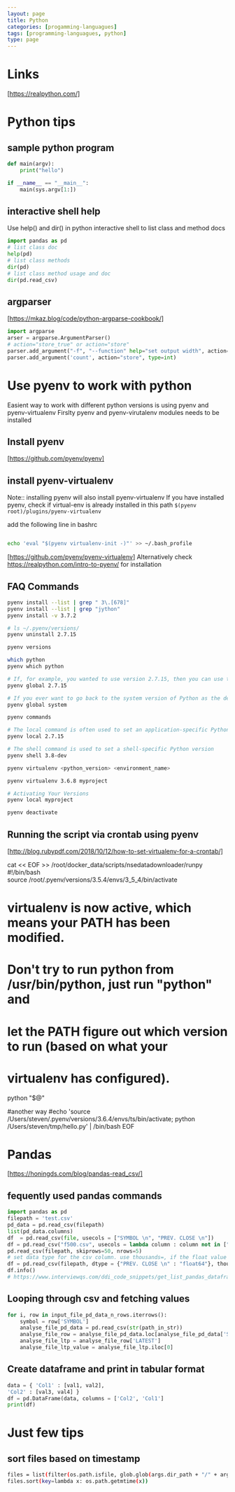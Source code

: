 ```yaml
---
layout: page
title: Python
categories: [progamming-languagues]
tags: [programming-languagues, python]
type: page
---
```


# Links
[https://realpython.com/]

# Python tips

## sample python program
```python
def main(argv):
    print("hello")

if __name__ == "__main__":
    main(sys.argv[1:])
```

## interactive shell help
Use help() and dir() in python interactive shell to list class and method docs

```python
import pandas as pd
# list class doc
help(pd)
# list class methods
dir(pd)
# list class method usage and doc
dir(pd.read_csv)
```

## argparser
[https://mkaz.blog/code/python-argparse-cookbook/]

```python
import argparse
arser = argparse.ArgumentParser()
# action="store_true" or action="store"
parser.add_argument("-f", "--function" help="set output width", action="store", dest="function_name", default=???, type=??)
parser.add_argument('count', action="store", type=int)
```

# Use pyenv to work with python

Easient way to work with different python versions is using pyenv and pyenv-virtualenv
Firslty pyenv and pyenv-virutalenv modules needs to be installed 

## Install pyenv
[https://github.com/pyenv/pyenv]
## install pyenv-virtualenv

Note:: installing pyenv will also install pyenv-virtualenv
If you have installed pyenv, check if virtual-env is already installed in 
this path ```$(pyenv root)/plugins/pyenv-virtualenv```

add the following line in bashrc 
```bash

echo 'eval "$(pyenv virtualenv-init -)"' >> ~/.bash_profile
```
[https://github.com/pyenv/pyenv-virtualenv]
Alternatively check https://realpython.com/intro-to-pyenv/ for installation
## FAQ Commands
```bash
pyenv install --list | grep " 3\.[678]"
pyenv install --list | grep "jython"
pyenv install -v 3.7.2

# ls ~/.pyenv/versions/
pyenv uninstall 2.7.15

pyenv versions

which python
pyenv which python

# If, for example, you wanted to use version 2.7.15, then you can use the global command
pyenv global 2.7.15

# If you ever want to go back to the system version of Python as the default, you can run this:
pyenv global system

pyenv commands

# The local command is often used to set an application-specific Python version
pyenv local 2.7.15

# The shell command is used to set a shell-specific Python version
pyenv shell 3.8-dev
```

```bash
pyenv virtualenv <python_version> <environment_name>

pyenv virtualenv 3.6.8 myproject

# Activating Your Versions
pyenv local myproject

pyenv deactivate
```

## Running the script via crontab using pyenv

[http://blog.rubypdf.com/2018/10/12/how-to-set-virtualenv-for-a-crontab/]

cat << EOF >> /root/docker_data/scripts/nsedatadownloader/runpy
#!/bin/bash    
source /root/.pyenv/versions/3.5.4/envs/3_5_4/bin/activate

# virtualenv is now active, which means your PATH has been modified.
# Don't try to run python from /usr/bin/python, just run "python" and
# let the PATH figure out which version to run (based on what your
# virtualenv has configured).

python "$@"

#another way
#echo 'source /Users/steven/.pyenv/versions/3.6.4/envs/ts/bin/activate; python /Users/steven/tmp/hello.py' | /bin/bash
EOF


# Pandas

[https://honingds.com/blog/pandas-read_csv/]
## fequently used pandas commands
```python
import pandas as pd
filepath = 'test.csv'
pd_data = pd.read_csv(filepath)
list(pd_data.columns)
df  = pd.read_csv(file, usecols = ["SYMBOL \n", "PREV. CLOSE \n"])
df = pd.read_csv("f500.csv", usecols = lambda column : column not in ["company" , "rank", "revenues"])
pd.read_csv(filepath, skiprows=50, nrows=5)
# set data type for the csv column. use thousands=, if the float value has thousand separator
df = pd.read_csv(filepath, dtype = {"PREV. CLOSE \n" : "float64"}, thousands=',')
df.info()
# https://www.interviewqs.com/ddi_code_snippets/get_list_pandas_dataframe
```

## Looping through csv and fetching values
```python
for i, row in input_file_pd_data_n_rows.iterrows():
    symbol = row['SYMBOL']
    analyse_file_pd_data = pd.read_csv(str(path_in_str))
    analyse_file_row = analyse_file_pd_data.loc[analyse_file_pd_data['SYMBOL'] == symbol ]
    analyse_file_ltp = analyse_file_row['LATEST']
    analyse_file_ltp_value = analyse_file_ltp.iloc[0]
```

## Create dataframe and print in tabular format
```python
data = { 'Col1' : [val1, val2], 
'Col2' : [val3, val4] }
df = pd.DataFrame(data, columns = ['Col2', 'Col1']
print(df)
```


# Just few tips

## sort files based on timestamp
```bash
files = list(filter(os.path.isfile, glob.glob(args.dir_path + "/" + args.file_prefix + '*.csv')))
files.sort(key=lambda x: os.path.getmtime(x))
```

